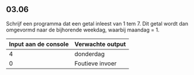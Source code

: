 ## 03.06
Schrijf een programma dat een getal inleest van 1 tem 7. Dit getal wordt dan omgevormd naar de bijhorende weekdag, waarbij maandag = 1.

| Input aan de console | Verwachte output |
|----------------------|------------------|
| 4 | donderdag |
| 0 | Foutieve invoer |